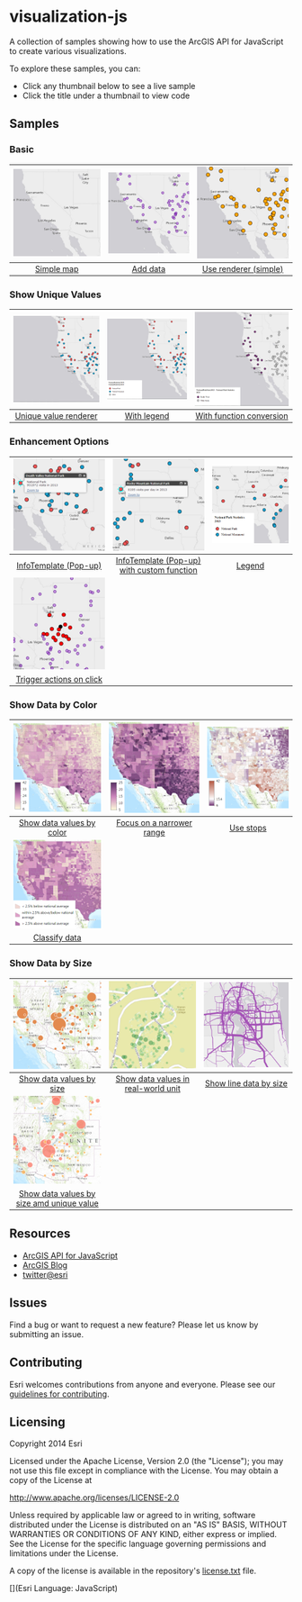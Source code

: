 # visualization-js

A collection of samples showing how to use the ArcGIS API for JavaScript to create various visualizations.

To explore these samples, you can:
* Click any thumbnail below to see a live sample
* Click the title under a thumbnail to view code

## Samples

### Basic

|[![](basic_simple_map/thumbnail.png)](https://esri.github.io/visualization-js/basic_simple_map)|[![](basic_add_data/thumbnail.png)](https://esri.github.io/visualization-js/basic_add_data)|[![](basic_use_renderer/thumbnail.png)](https://esri.github.io/visualization-js/basic_use_renderer)|
|:-:|:-:|:-:|
|[Simple map](basic_simple_map)|[Add data](basic_add_data)|[Use renderer (simple)](basic_use_renderer)|

### Show Unique Values

|[![](unique_simple/thumbnail.png)](https://esri.github.io/visualization-js/unique_simple)|[![](unique_simple_with_legend/thumbnail.png)](https://esri.github.io/visualization-js/unique_simple_with_legend)|[![](unique_conversion/thumbnail.png)](https://esri.github.io/visualization-js/unique_conversion)|
|:-:|:-:|:-:|
|[Unique value renderer](unique_simple)|[With legend](unique_simple_with_legend)|[With function conversion](unique_conversion)|

### Enhancement Options

|[![](enhance_infotemplate/thumbnail.png)](https://esri.github.io/visualization-js/enhance_infotemplate)|[![](enhance_infotemplate_function/thumbnail.png)](https://esri.github.io/visualization-js/enhance_infotemplate_function)|[![](enhance_legend/thumbnail.png)](https://esri.github.io/visualization-js/enhance_legend)|
|:-:|:-:|:-:|
|[InfoTemplate (Pop-up)](enhance_infotemplate)|[InfoTemplate (Pop-up) with custom function](enhance_infotemplate_function)|[Legend](enhance_legend)|
|[![](enhance_click/thumbnail.png)](https://esri.github.io/visualization-js/enhance_click)|||
|[Trigger actions on click](enhance_click)|||

### Show Data by Color

|[![](color_simple/thumbnail.png)](https://esri.github.io/visualization-js/color_simple)|[![](color_focus/thumbnail.png)](https://esri.github.io/visualization-js/color_focus)|[![](color_stops/thumbnail.png)](https://esri.github.io/visualization-js/color_stops)|
|:-:|:-:|:-:|
|[Show data values by color](color_simple)|[Focus on a narrower range](color_focus)|[Use stops](color_stops)|
|[![](color_classed/thumbnail.png)](https://esri.github.io/visualization-js/color_classed)|||
|[Classify data](color_classed)|||

### Show Data by Size

|[![](size_simple/thumbnail.png)](https://esri.github.io/visualization-js/size_simple)|[![](size_real/thumbnail.png)](https://developers.arcgis.com/javascript/samples/renderer_proportional_points/)|[![](size_line/thumbnail.png)](https://developers.arcgis.com/javascript/samples/renderer_proportional_lines/)|
|:-:|:-:|:-:|
|[Show data values by size](size_simple)|[Show data values in real-world unit](size_real)|[Show line data by size](size_line)|
|[![](size_uniquevalue/thumbnail.png)](https://esri.github.io/visualization-js/size_uniquevalue)|||
|[Show data values by size amd unique value](size_uniquevalue)|||

## Resources

* [ArcGIS API for JavaScript](https://developers.arcgis.com/javascript/)
* [ArcGIS Blog](http://blogs.esri.com/esri/arcgis/)
* [twitter@esri](http://twitter.com/esri)

## Issues

Find a bug or want to request a new feature?  Please let us know by submitting an issue.

## Contributing

Esri welcomes contributions from anyone and everyone. Please see our [guidelines for contributing](https://github.com/esri/contributing).

## Licensing
Copyright 2014 Esri

Licensed under the Apache License, Version 2.0 (the "License");
you may not use this file except in compliance with the License.
You may obtain a copy of the License at

   http://www.apache.org/licenses/LICENSE-2.0

Unless required by applicable law or agreed to in writing, software
distributed under the License is distributed on an "AS IS" BASIS,
WITHOUT WARRANTIES OR CONDITIONS OF ANY KIND, either express or implied.
See the License for the specific language governing permissions and
limitations under the License.

A copy of the license is available in the repository's [license.txt](license.txt) file.

[](Esri Language: JavaScript)​
